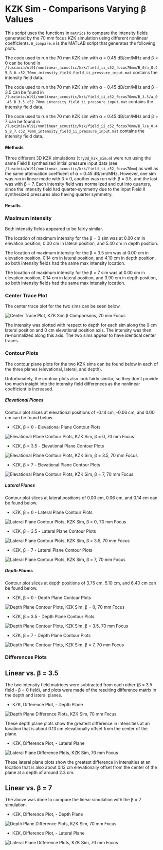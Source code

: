 KZK Sim - Comparisons Varying β Values
======================================

This script uses the functions in `metrics` to compare the intensity fields generated by the 70 mm focus KZK simulation using different nonlinear coefficients. `B_compare.m` is the MATLAB script that generates the following plots.

The code used to run the 70 mm KZK sim with α = 0.45 dB/cm/MHz and β = 0 can be found in `/luscinia/nl91/nonlinear_acoustic/kzk/field_ii_c52_focus70mm/B_0/a_0.45_B_0`. `c52_70mm_intensity_field_field_ii_pressure_input.mat` contains the intensity field data.

The code used to run the 70 mm KZK sim with α = 0.45 dB/cm/MHz and β = 3.5 can be found in `/luscinia/nl91/nonlinear_acoustic/kzk/field_ii_c52_focus70mm/B_3.5/a_0.45_B_3.5`. `c52_70mm_intensity_field_ii_pressure_input.mat` contains the intensity field data.

The code used to run the 70 mm KZK sim with α = 0.45 dB/cm/MHz and β = 7 can be found in `/luscinia/nl91/nonlinear_acoustic/kzk/field_ii_c52_focus70mm/B_7/a_0.45_B_7`. `c52_70mm_intensity_field_ii_pressure_input.mat` contains the intensity field data.

#### Methods
Three different 3D KZK simulations (`try3d_kzk_sim.m`) were run using the same Field II synthesized initial pressure input data (see `/luscinia/nl91/nonlinear_acoustic/kzk/field_ii_c52_focus70mm`) as well as the same attenuation coefficent of α = 0.45 dB/cm/MHz. However, one sim was run in linear mode with β = 0, another was run with β = 3.5, and the last was with β = 7. Each intensity field was normalized and cut into quarters, since the intensity field had quarter-symmetry due to the input Field II synthesized pressures also having quarter symmetry.

#### Results
### Maximum Intensity
Both intensity fields appeared to be fairly similar. 

The location of maximum intensity for the β = 0 sim was at 0.00 cm in elevation position, 0.00 cm in lateral position, and 5.40 cm in depth position. 

The location of maximum intensity for the β = 3.5 sim was at 0.00 cm in elevation position, 0.14 cm in lateral position, and 4.10 cm in depth position, so both intensity fields had the same max intensity location.

The location of maximum intensity for the β = 7 sim was at 0.00 cm in elevation position, 0.14 cm in lateral position, and 3.90 cm in depth position, so both intensity fields had the same max intensity location.

### Center Trace Plot
The center trace plot for the two sims can be seen below.

![Center Trace Plot, KZK Sim β Comparisons, 70 mm Focus](https://raw.githubusercontent.com/Ningrui-Li/nonlinear_acoustic/master/comparisons/focus70mm/B_compare/kzk_diff_B_centertrace_c52_70mm.png)

The intensity was plotted with respect to depth for each sim along the 0 cm lateral position and 0 cm elevational position axis. The intensity was then re-normalized along this axis. The two sims appear to have identical center traces.

### Contour Plots
The contour plane plots for the two KZK sims can be found below in each of the three planes (elevational, lateral, and depth).

Unfortunately, the contour plots also look fairly similar, so they don't provide too much insight into the intensity field differences as the nonlinear coefficient is increased.

##### Elevational Planes
Contour plot slices at elevational positions of -0.14 cm, -0.06 cm, and 0.00 cm can be found below.

 * KZK, β = 0 - Elevational Plane Contour Plots

![Elevational Plane Contour Plots, KZK Sim, β = 0, 70 mm Focus](https://raw.githubusercontent.com/Ningrui-Li/nonlinear_acoustic/master/comparisons/focus70mm/B_compare/kzk_B0_70mm_elevational.png)

 * KZK, β = 3.5 - Elevational Plane Contour Plots

![Elevational Plane Contour Plots, KZK Sim, β = 3.5, 70 mm Focus](https://raw.githubusercontent.com/Ningrui-Li/nonlinear_acoustic/master/comparisons/focus70mm/B_compare/kzk_B35_70mm_elevational.png)

 * KZK, β = 7 - Elevational Plane Contour Plots

![Elevational Plane Contour Plots, KZK Sim, β = 7, 70 mm Focus](https://raw.githubusercontent.com/Ningrui-Li/nonlinear_acoustic/master/comparisons/focus70mm/B_compare/kzk_B7_70mm_elevational.png)


##### Lateral Planes
Contour plot slices at lateral positions of 0.00 cm, 0.06 cm, and 0.14 cm can be found below. 

 * KZK, β = 0 - Lateral Plane Contour Plots

![Lateral Plane Contour Plots, KZK Sim, β = 0, 70 mm Focus](https://raw.githubusercontent.com/Ningrui-Li/nonlinear_acoustic/master/comparisons/focus70mm/B_compare/kzk_B0_70mm_lateral.png)

 * KZK, β = 3.5 - Lateral Plane Contour Plots

![Lateral Plane Contour Plots, KZK Sim, β = 3.5, 70 mm Focus](https://raw.githubusercontent.com/Ningrui-Li/nonlinear_acoustic/master/comparisons/focus70mm/B_compare/kzk_B3.5_70mm_lateral.png)

 * KZK, β = 7 - Lateral Plane Contour Plots

![Lateral Plane Contour Plots, KZK Sim, β = 7, 70 mm Focus](https://raw.githubusercontent.com/Ningrui-Li/nonlinear_acoustic/master/comparisons/focus70mm/B_compare/kzk_B7_70mm_lateral.png)

##### Depth Planes
Contour plot slices at depth positions of 3.75 cm, 5.10 cm, and 6.40 cm can be found below.

 * KZK, β = 0 - Depth Plane Contour Plots

![Depth Plane Contour Plots, KZK Sim, β = 0, 70 mm Focus](https://raw.githubusercontent.com/Ningrui-Li/nonlinear_acoustic/master/comparisons/focus70mm/B_compare/kzk_B0_70mm_depth.png)

 * KZK, β = 3.5 - Depth Plane Contour Plots

![Depth Plane Contour Plots, KZK Sim, β = 3.5, 70 mm Focus](https://raw.githubusercontent.com/Ningrui-Li/nonlinear_acoustic/master/comparisons/focus70mm/B_compare/kzk_B35_70mm_depth.png)

 * KZK, β = 7 - Depth Plane Contour Plots

![Depth Plane Contour Plots, KZK Sim, β = 7, 70 mm Focus](https://raw.githubusercontent.com/Ningrui-Li/nonlinear_acoustic/master/comparisons/focus70mm/B_compare/kzk_B7_70mm_depth.png)

### Differences Plots
## Linear vs. β = 3.5
The two intensity field matrices were subtracted from each other (β = 3.5 field - β = 0 field), and plots were made of the resulting difference matrix in the depth and lateral planes.

 * KZK, Difference Plot, - Depth Plane

![Depth Plane Difference Plots, KZK Sim, 70 mm Focus](https://raw.githubusercontent.com/Ningrui-Li/nonlinear_acoustic/master/comparisons/focus70mm/B_compare/kzk_B35_diffplot_30mm_depth.png)

These depth plane plots show the greatest difference in intensities at an location that is about 0.13 cm elevationally offset from the center of the plane. 

 * KZK, Difference Plot, - Lateral Plane

![Lateral Plane Difference Plots, KZK Sim, 70 mm Focus](https://raw.githubusercontent.com/Ningrui-Li/nonlinear_acoustic/master/comparisons/focus70mm/B_compare/kzk_B35_diffplot_70mm_lateral.png)

These lateral plane plots show the greatest difference in intensities at an location that is also about 0.13 cm elevationally offset from the center of the plane at a depth of around 2.3 cm.

## Linear vs. β = 7
The above was done to compare the linear simulation with the β = 7 simulation.

 * KZK, Difference Plot, - Depth Plane

![Depth Plane Difference Plots, KZK Sim, 70 mm Focus](https://raw.githubusercontent.com/Ningrui-Li/nonlinear_acoustic/master/comparisons/focus70mm/B_compare/kzk_B7_diffplot_70mm_depth.png)


 * KZK, Difference Plot, - Lateral Plane

![Lateral Plane Difference Plots, KZK Sim, 70 mm Focus](https://raw.githubusercontent.com/Ningrui-Li/nonlinear_acoustic/master/comparisons/focus70mm/B_compare/kzk_B7_diffplot_70mm_lateral.png)

